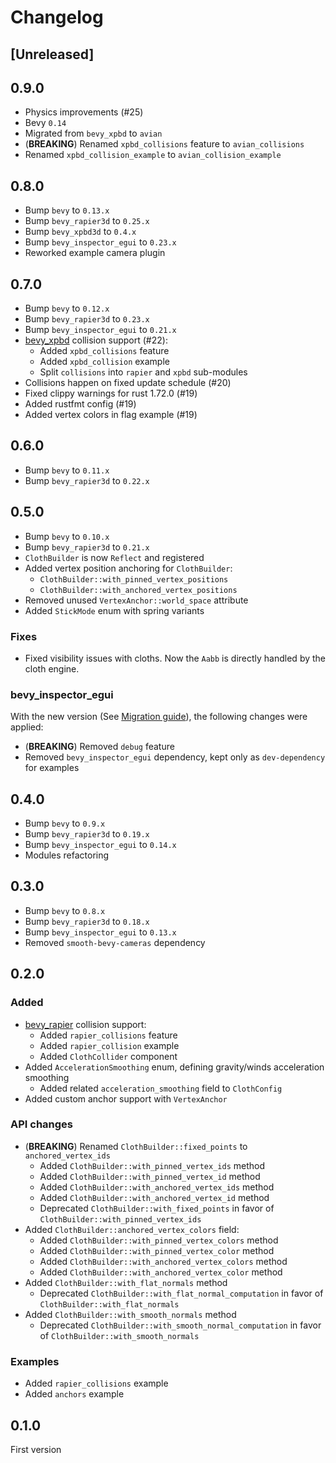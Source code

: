 # Changelog

## [Unreleased]

## 0.9.0

* Physics improvements (#25)
* Bevy `0.14`
* Migrated from `bevy_xpbd` to `avian`
* (**BREAKING**) Renamed `xpbd_collisions` feature to `avian_collisions`
* Renamed `xpbd_collision_example` to `avian_collision_example`

## 0.8.0

* Bump `bevy` to `0.13.x`
* Bump `bevy_rapier3d` to `0.25.x`
* Bump `bevy_xpbd3d` to `0.4.x`
* Bump `bevy_inspector_egui` to `0.23.x`
* Reworked example camera plugin

## 0.7.0

* Bump `bevy` to `0.12.x`
* Bump `bevy_rapier3d` to `0.23.x`
* Bump `bevy_inspector_egui` to `0.21.x`
* [bevy_xpbd](https://github.com/Jondolf/bevy_xpbd) collision support (#22):
  * Added `xpbd_collisions` feature
  * Added `xpbd_collision` example
  * Split `collisions` into `rapier` and `xpbd` sub-modules
* Collisions happen on fixed update schedule (#20)
* Fixed clippy warnings for rust 1.72.0 (#19)
* Added rustfmt config (#19)
* Added vertex colors in flag example (#19)

## 0.6.0

* Bump `bevy` to `0.11.x`
* Bump `bevy_rapier3d` to `0.22.x`

## 0.5.0

* Bump `bevy` to `0.10.x`
* Bump `bevy_rapier3d` to `0.21.x`
* `ClothBuilder` is now `Reflect` and registered
* Added vertex position anchoring for `ClothBuilder`:
  * `ClothBuilder::with_pinned_vertex_positions`
  * `ClothBuilder::with_anchored_vertex_positions`
* Removed unused `VertexAnchor::world_space` attribute
* Added `StickMode` enum with spring variants

### Fixes

* Fixed visibility issues with cloths. Now the `Aabb` is directly handled by
the cloth engine.

### bevy_inspector_egui

With the new version (See [Migration guide](https://github.com/jakobhellermann/bevy-inspector-egui/blob/main/docs/MIGRATION_GUIDE_0.15_0.16.md)),
the following changes were applied:

* (**BREAKING**) Removed `debug` feature
* Removed `bevy_inspector_egui` dependency, kept only as `dev-dependency` for examples

## 0.4.0

* Bump `bevy` to `0.9.x`
* Bump `bevy_rapier3d` to `0.19.x`
* Bump `bevy_inspector_egui` to `0.14.x`
* Modules refactoring

## 0.3.0

* Bump `bevy` to `0.8.x`
* Bump `bevy_rapier3d` to `0.18.x`
* Bump `bevy_inspector_egui` to `0.13.x`
* Removed `smooth-bevy-cameras` dependency

## 0.2.0

### Added

* [bevy_rapier](https://github.com/dimforge/bevy_rapier) collision support:
  * Added `rapier_collisions` feature
  * Added `rapier_collision` example
  * Added `ClothCollider` component
* Added `AccelerationSmoothing` enum, defining gravity/winds acceleration smoothing
  * Added related `acceleration_smoothing` field to `ClothConfig`
* Added custom anchor support with `VertexAnchor`

### API changes

* (**BREAKING**) Renamed `ClothBuilder::fixed_points` to `anchored_vertex_ids`
  * Added `ClothBuilder::with_pinned_vertex_ids` method
  * Added `ClothBuilder::with_pinned_vertex_id` method
  * Added `ClothBuilder::with_anchored_vertex_ids` method
  * Added `ClothBuilder::with_anchored_vertex_id` method
  * Deprecated `ClothBuilder::with_fixed_points` in favor of `ClothBuilder::with_pinned_vertex_ids`
* Added `ClothBuilder::anchored_vertex_colors` field:
  * Added `ClothBuilder::with_pinned_vertex_colors` method
  * Added `ClothBuilder::with_pinned_vertex_color` method
  * Added `ClothBuilder::with_anchored_vertex_colors` method
  * Added `ClothBuilder::with_anchored_vertex_color` method
* Added `ClothBuilder::with_flat_normals` method
  * Deprecated `ClothBuilder::with_flat_normal_computation` in favor of `ClothBuilder::with_flat_normals`
* Added `ClothBuilder::with_smooth_normals` method
  * Deprecated `ClothBuilder::with_smooth_normal_computation` in favor of `ClothBuilder::with_smooth_normals`

### Examples

* Added `rapier_collisions` example
* Added `anchors` example

## 0.1.0

First version
